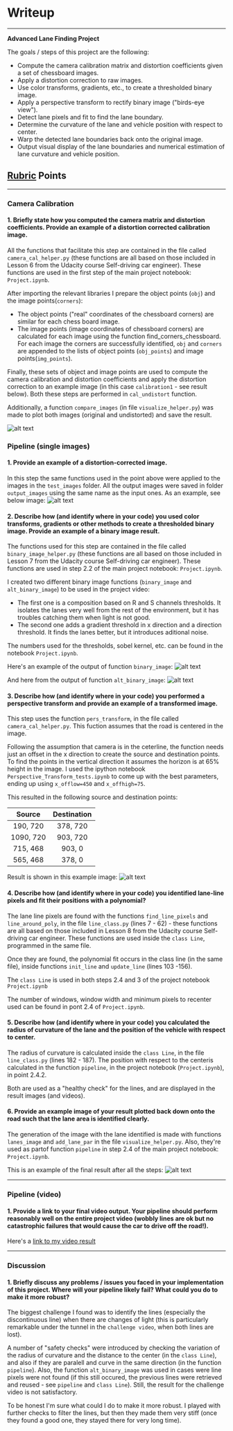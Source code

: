 # Writeup
---

**Advanced Lane Finding Project**

The goals / steps of this project are the following:

* Compute the camera calibration matrix and distortion coefficients given a set of chessboard images.
* Apply a distortion correction to raw images.
* Use color transforms, gradients, etc., to create a thresholded binary image.
* Apply a perspective transform to rectify binary image ("birds-eye view").
* Detect lane pixels and fit to find the lane boundary.
* Determine the curvature of the lane and vehicle position with respect to center.
* Warp the detected lane boundaries back onto the original image.
* Output visual display of the lane boundaries and numerical estimation of lane curvature and vehicle position.

[//]: # (Image References)

[image1]: ./output_images/writeup_chess_board.png "Camera calibration example"
[image2]: ./output_images/writeup_distortion_correction.png "Road tranformation"
[image3]: ./output_images/writeup_binary_image.png "Binary Example (binary_image function)"
[image4]: ./output_images/writeup_binary_image2.png "Binary Example (alt_binary_image function)"
[image5]: ./output_images/writeup_transformed.png "Perspective transform Example"
[image6]: ./output_images/writeup_result_image.png "Result Example"
[video1]: ./project_video_output.mp4 "Project video"
[video2]: ./challenge_video_output.mp4 "Challenge video"
[video3]: ./harder_challenge_video_output.mp4 "Harder challenge video"


## [Rubric](https://review.udacity.com/#!/rubrics/571/view) Points

---


### Camera Calibration

#### 1. Briefly state how you computed the camera matrix and distortion coefficients. Provide an example of a distortion corrected calibration image.
All the functions that facilitate this step are contained in the file called `camera_cal_helper.py` (these functions are all based on those included in Lesson 6 from the Udacity course Self-driving car engineer). These functions are used in the first step of the main project notebook: `Project.ipynb`. 

After importing the relevant libraries I prepare the object points (`obj`) and the image points(`corners`):
- The object points ("real" coordinates of the chessboard corners) are similar for each chess board image. 
- The image points (image coordinates of chessboard corners) are calculated for each image using the function find_corners_chessboard. 
For each image the corners are successfully identified, `obj` and `corners` are appended to the lists of object points (`obj_points`) and image points(`img_points`).

Finally, these sets of object and image points are used to compute the camera calibration and distortion coefficients and apply the distortion correction to an example image (in this case `calibration1` - see result below). Both these steps are performed in `cal_undistort` function.

Additionally, a function `compare_images` (in file `visualize_helper.py`) was made to plot both images (original and undistorted) and save the result.

![alt text][image1]

### Pipeline (single images)

#### 1. Provide an example of a distortion-corrected image.
In this step the same functions used in the point above were applied to the images in the `test_images` folder. All the output images were saved in folder `output_images` using the same name as the input ones. 
As an example, see below image:
![alt text][image2]

#### 2. Describe how (and identify where in your code) you used color transforms, gradients or other methods to create a thresholded binary image.  Provide an example of a binary image result.
The functions used for this step are contained in the file called `binary_image_helper.py` (these functions are all based on those included in Lesson 7 from the Udacity course Self-driving car engineer). These functions are used in step 2.2 of the main project notebook: `Project.ipynb`. 

I created two different binary image functions (`binary_image` and `alt_binary_image`) to be used in the project video:
- The first one is a composition based on R and S channels thresholds. It isolates the lanes very well from the rest of the environment, but it has troubles catching them when light is not good.
- The second one adds a gradient threshold in x direction and a direction threshold. It finds the lanes better, but it introduces aditional noise.

The numbers used for the thresholds, sobel kernel, etc. can be found in the notebook `Project.ipynb`.

Here's an example of the output of function `binary_image`:
![alt text][image3]

And here from the output of function `alt_binary_image`:
![alt text][image4]


#### 3. Describe how (and identify where in your code) you performed a perspective transform and provide an example of a transformed image.
This step uses the function `pers_transform`, in the file called `camera_cal_helper.py`. This fuction assumes that the road is centered in the image. 

Following the assumption that camera is in the ceterline, the function needs just an offset in the x direction to create the source and destination points. To find the points in the vertical direction it assumes the horizon is at 65% height in the image.
I used the ipython notebook `Perspective_Transform_tests.ipynb` to come up with the best parameters, ending up using `x_offlow=450` and `x_offhigh=75`. 

This resulted in the following source and destination points:

| Source        | Destination   | 
|:-------------:|:-------------:| 
| 190, 720      | 378, 720      | 
| 1090, 720     | 903, 720      |
| 715, 468      | 903, 0        |
| 565, 468      | 378, 0        |

Result is shown in this example image:
![alt text][image5]

#### 4. Describe how (and identify where in your code) you identified lane-line pixels and fit their positions with a polynomial?
The lane line pixels are found with the functions `find_line_pixels` and `line_around_poly`, in the file `line_class.py` (lines 7 - 62) - these functions are all based on those included in Lesson 8 from the Udacity course Self-driving car engineer.
These functions are used inside the `class Line`, programmed in the same file.

Once they are found, the polynomial fit occurs in the class line (in the same file), inside functions `init_line` and `update_line` (lines 103 -156).

The `class Line` is used in both steps 2.4 and 3 of the project notebook `Project.ipynb`

The number of windows, window width and minimum pixels to recenter used can be found in pont 2.4 of `Project.ipynb`.

#### 5. Describe how (and identify where in your code) you calculated the radius of curvature of the lane and the position of the vehicle with respect to center.
The radius of curvature is calculated inside the `class Line`, in the file `line_class.py` (lines 182 - 187).
The position with respect to the centeris calculated in the function `pipeline`, in the project notebook (`Project.ipynb`), in point 2.4.2.

Both are used as a "healthy check" for the lines, and are displayed in the result images (and videos).

#### 6. Provide an example image of your result plotted back down onto the road such that the lane area is identified clearly.
The generation of the image with the lane identified is made with functions `lanes_image` and `add_lane_par` in the file `visualize_helper.py`. Also, they're used as partof function `pipeline` in step 2.4 of the main project notebook: `Project.ipynb`.

This is an example of the final result after all the steps:
![alt text][image6]

---

### Pipeline (video)

#### 1. Provide a link to your final video output.  Your pipeline should perform reasonably well on the entire project video (wobbly lines are ok but no catastrophic failures that would cause the car to drive off the road!).
Here's a [link to my video result](./project_video_output.mp4)

---

### Discussion

#### 1. Briefly discuss any problems / issues you faced in your implementation of this project.  Where will your pipeline likely fail?  What could you do to make it more robust?
The biggest challenge I found was to identify the lines (especially the discontinuous line) when there are changes of light (this is particularly remarkable under the tunnel in the `challenge video`, when both lines are lost).

A number of "safety checks" were introduced by checking the variation of the radius of curvature and the distance to the center (in the `class Line`), and also if they are paralell and curve in the same direction (in the function `pipeline`). Also, the function `alt_binary_image` was used in cases were line pixels were not found (if this still occured, the previous lines were retrieved and reused - see `pipeline` and `class Line`). Still, the result for the challenge video is not satisfactory.

To be honest I'm sure what could I do to make it more robust. I played with further checks to filter the lines, but then they made them very stiff (once they found a good one, they stayed there for very long time).
